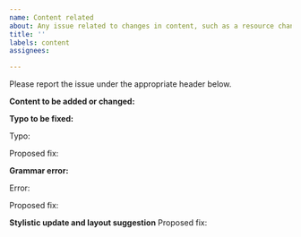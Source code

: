 ```yaml
---
name: Content related
about: Any issue related to changes in content, such as a resource change (addition, update, removal), a typo, grammar error, stylistic update and layout, etc.
title: ''
labels: content
assignees: 

---
```

Please report the issue under the appropriate header below.

**Content to be added or changed:**


**Typo to be fixed:**

Typo: 

Proposed fix: 


**Grammar error:**

Error:

Proposed fix:


**Stylistic update and layout suggestion**
Proposed fix:
